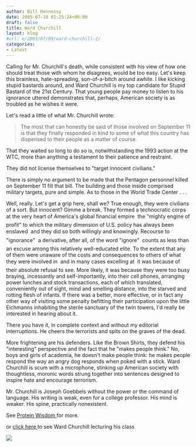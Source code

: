 ```yaml
---
author: Bill Hennessy
date: 2005-07-10 01:25:24+00:00
draft: false
title: Ward Churchill
layout: blog
#url: e/2005/07/09/ward-churchill-2/
categories:
- Latest
---
```


Calling for Mr. Churchill's death, while consistent with his view of how one should treat those with whom he disagrees, would be too easy. Let's keep this brainless, hate-spreading, son-of-a-bitch around awhile. I like kicking stupid bastards around, and Ward Churchill is my top candidate for Stupid Bastard of the 21st Century. That young people pay money to listen to his ignorance uttered demonstrates that, perhaps, American society is as troubled as he wishes it were.




Let's read a little of what Mr. Churchill wrote:




> 

> 
> The most that can honestly be said of those involved on September 11 is that they finally responded in kind to some of what this country has dispensed to their people as a matter of course.  
  
That they waited so long to do so is, notwithstanding the 1993 action at the WTC, more than anything a testament to their patience and restraint.  
  
They did not license themselves to "target innocent civilians."  
  
There is simply no argument to be made that the Pentagon personnel killed on September 11 fill that bill. The building and those inside comprised military targets, pure and simple. As to those in the World Trade Center . . .  
  
Well, really. Let's get a grip here, shall we? True enough, they were civilians of a sort. But innocent? Gimme a break. They formed a technocratic corps at the very heart of America's global financial empire  the "mighty engine of profit" to which the military dimension of U.S. policy has always been enslaved  and they did so both willingly and knowingly. Recourse to "ignorance"  a derivative, after all, of the word "ignore"  counts as less than an excuse among this relatively well-educated elite. To the extent that any of them were unaware of the costs and consequences to others of what they were involved in  and in many cases excelling at  it was because of their absolute refusal to see. More likely, it was because they were too busy braying, incessantly and self-importantly, into their cell phones, arranging power lunches and stock transactions, each of which translated, conveniently out of sight, mind and smelling distance, into the starved and rotting flesh of infants. If there was a better, more effective, or in fact any other way of visiting some penalty befitting their participation upon the little Eichmanns inhabiting the sterile sanctuary of the twin towers, I'd really be interested in hearing about it.
> 
> 

There you have it, in complete context and without my editorial interruptions. He cheers the terrorists and spits on the graves of the dead.




More frightening are his defenders. Like the Brown Shirts, they defend his "interesting" perspective and the fact that he "makes people think." No, boys and girls of academia, he doesn't make people think: he makes people respond the way an angry dog responds when poked with a stick. Ward Churchill is scum with a microphone, stinking up American society with thoughtless, moronic words strung together into sentences designed to inspire hate and encourage terrorism. 




Mr. Churchill is Joseph Goebbels without the power or the command of language. His writing is weak, even for a college professor. His mind is weaker. His spine, practically nonexistent.




See [Protein Wisdom ](https://www.celluloid-wisdom.com/pw/index.php?/weblog/trackbacks/17843/)for more.




or [click here ](https://blog.billhennessy.com/photos/hennessys_view/picture981.aspx)to see Ward Churchill lecturing his class

![](https://blog.billhennessy.com/aggbug.aspx?PostID=978)

